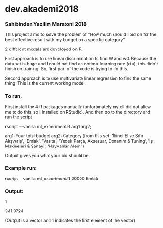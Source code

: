 # dev.akademi2018
### Sahibinden Yazilim Maratoni 2018

This project aims to solve the problem of "How much should I bid on for the best effective result with my budget on a specific category"

2 different modals are developed on R.

First approach is to use linear discrimination to find W and w0. Because the data set is huge and I could not find an optimal learning rate (eta), this didn't finish on training.
So, first part of the code is trying to do this. 

Second approach is to use multivariate linear regression to find the same thing. This is the current working model.

### To run, 
First install the 4 R packages manually (unfortunately my cli did not allow me to do this, so I installed on RStudio).
And then go to the directory and run the script

rscript --vanilla ml_experiment.R arg1 arg2;

arg1: Your total budget
arg2: Category (from this set: 'İkinci El ve Sıfır Alışveriş', 'Emlak', 'Vasıta', 'Yedek Parça, Aksesuar, Donanım & Tuning', 'İş Makineleri & Sanayi', 'Hayvanlar Alemi')

Output gives you what your bid should be.

### Example run:

rscript --vanilla ml_experiment.R 20000 Emlak

### Output:

1

341.3724

(Output is a vector and 1 indicates the first element of the vector)


